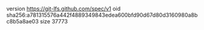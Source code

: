 version https://git-lfs.github.com/spec/v1
oid sha256:a781315576a442f4889349843edea600bfd90d67d80d3160980a8bc8b5a8ae03
size 37773
